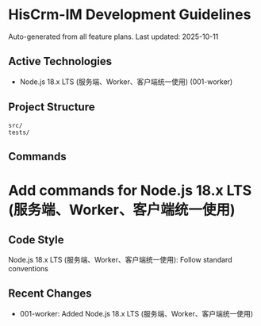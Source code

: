 ﻿# HisCrm-IM Development Guidelines

Auto-generated from all feature plans. Last updated: 2025-10-11

## Active Technologies
- Node.js 18.x LTS (服务端、Worker、客户端统一使用) (001-worker)

## Project Structure
```
src/
tests/
```

## Commands
# Add commands for Node.js 18.x LTS (服务端、Worker、客户端统一使用)

## Code Style
Node.js 18.x LTS (服务端、Worker、客户端统一使用): Follow standard conventions

## Recent Changes
- 001-worker: Added Node.js 18.x LTS (服务端、Worker、客户端统一使用)

<!-- MANUAL ADDITIONS START -->
<!-- MANUAL ADDITIONS END -->